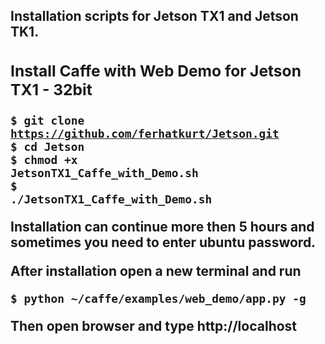 <h2>Installation scripts for Jetson TX1 and Jetson TK1.<h2b>

<h3>Install Caffe with Web Demo for Jetson TX1 - 32bit</h3>

<code>$ git clone https://github.com/ferhatkurt/Jetson.git</code></br>
<code>$ cd Jetson</code></br>
<code>$ chmod +x JetsonTX1_Caffe_with_Demo.sh</code></br>
<code>$ ./JetsonTX1_Caffe_with_Demo.sh</code></br>



Installation can continue more then 5 hours and sometimes you need to enter ubuntu password.

After installation open a new terminal and run 

<code>$ python ~/caffe/examples/web_demo/app.py -g</code></br>

Then open browser and type http://localhost
